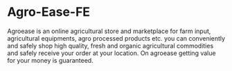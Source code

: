 # Agro-Ease-FE

Agroease is an online agricultural store and marketplace for farm input, agricultural equipments, agro processed products etc. you can conveniently and safely shop high quality, fresh and organic agricultural commodities and safely receive your order at your location. On agroease getting value for your money is guaranteed.

